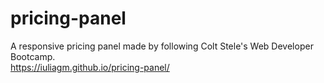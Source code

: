 # pricing-panel
A responsive pricing panel made by following Colt Stele's Web Developer Bootcamp.  
https://iuliagm.github.io/pricing-panel/
